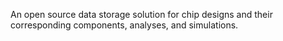 An open source data storage solution for chip designs and their corresponding components, analyses, and simulations.
